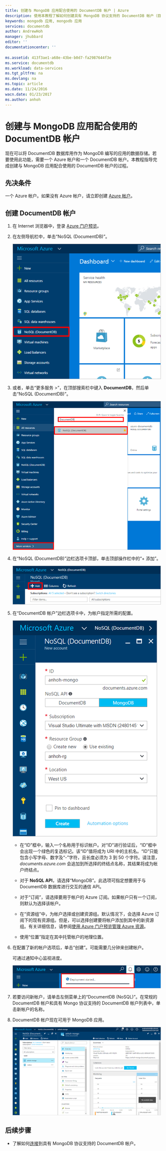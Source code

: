 ```yaml
---
title: 创建与 MongoDB 应用配合使用的 DocumentDB 帐户 | Azure
description: 使用本教程了解如何创建具有 MongoDB 协议支持的 DocumentDB 帐户（目前以预览版提供）。
keywords: mongodb 应用, mongodb 应用
services: documentdb
author: AndrewHoh
manager: jhubbard
editor: ''
documentationcenter: ''

ms.assetid: 413f3ae1-a68e-43be-b0d7-fa2987644f3e
ms.service: documentdb
ms.workload: data-services
ms.tgt_pltfrm: na
ms.devlang: na
ms.topic: article
ms.date: 11/24/2016
wacn.date: 01/23/2017
ms.author: anhoh
---
```


# 创建与 MongoDB 应用配合使用的 DocumentDB 帐户
现在可以将 DocumentDB 数据库用作为 MongoDB 编写的应用的数据存储。若要使用此功能，需要一个 Azure 帐户和一个 DocumentDB 帐户。本教程指导完成创建与 MongoDB 应用配合使用的 DocumentDB 帐户的过程。

## 先决条件
一个 Azure 帐户。如果没有 Azure 帐户，请立即创建 [Azure 帐户](https://www.azure.cn/pricing/1rmb-trial/)。
## 创建 DocumentDB 帐户

1. 在 Internet 浏览器中，登录 [Azure 门户预览](https://portal.azure.cn)。
2. 在左侧导航栏中，单击“NoSQL \(DocumentDB\)”。

    ![突出显示 DocumentDB NoSQL 条目的门户左侧导航栏的屏幕截图](./media/documentdb-create-mongodb-account/portalleftnav.png)  

3. 或者，单击“更多服务 \>”，在顶部搜索栏中键入 **DocumentDB**，然后单击“NoSQL \(DocumentDB\)”。

    ![正在搜索 DocumentDB NoSQL 条目的“更多服务”边栏选项卡的屏幕截图](./media/documentdb-create-mongodb-account/more-services-search.PNG)  

4. 在“NoSQL \(DocumentDB\)”边栏选项卡顶部，单击顶部操作栏中的“+ 添加”。

    ![“DocumentDB NoSQL”资源边栏选项卡上的“添加”按钮的屏幕截图](./media/documentdb-create-mongodb-account/add-documentdb-account.PNG)  

5. 在“DocumentDB 帐户”边栏选项卡中，为帐户指定所需的配置。

    ![新建具有 MongoDB 协议支持的 DocumentDB 的边栏选项卡屏幕截图](./media/documentdb-create-mongodb-account/create-documentdb-mongodb-account.png)

    - 在“ID”框中，输入一个名称用于标识帐户。对“ID”进行验证后，“ID”框中会出现一个绿色的复选标记。该“ID”值将成为 URI 中的主机名。“ID”只能包含小写字母、数字及“-”字符，且长度必须为 3 到 50 个字符。请注意， *documents.azure.com* 会追加到所选择的终结点名称，其结果将成为帐户终结点。

    - 对于 **NoSQL API**，请选择“MongoDB”。此选项可指定想要用于与 DocumentDB 数据库进行交互的通信 API。

    - 对于“订阅”，请选择要用于帐户的 Azure 订阅。如果帐户只有一个订阅，则默认为选择该帐户。

    - 在“资源组”中，为帐户选择或创建资源组。默认情况下，会选择 Azure 订阅下的现有资源组。但是，可以选择创建要将帐户添加到其中的新资源组。有关详细信息，请参阅[使用 Azure 门户预览管理 Azure 资源](../azure-resource-manager/resource-group-portal.md)。

    - 使用“位置”指定在其中托管帐户的地理位置。

6. 在配置了新的帐户选项后，单击“创建”。可能需要几分钟来创建帐户。

   可通过通知中心监视进度。

   ![显示正在创建 DocumentDB 帐户的通知中心的屏幕截图](./media/documentdb-create-mongodb-account/create-documentdb-mongodb-deployment-status.png)  

7. 若要访问新帐户，请单击左侧菜单上的“DocumentDB \(NoSQL\)”。在常规的 DocumentDB 帐户和具有 Mongo 协议支持的 DocumentDB 帐户列表中，单击新帐户的名称。
8. DocumentDB 帐户现在可用于 MongoDB 应用。

   ![默认帐户边栏选项卡的屏幕截图](./media/documentdb-create-mongodb-account/defaultaccountblade.png)  

## 后续步骤
- 了解如何[连接](./documentdb-connect-mongodb-account.md)到具有 MongoDB 协议支持的 DocumentDB 帐户。

<!---HONumber=Mooncake_0109_2017-->
<!---Update_Description: wording update -->